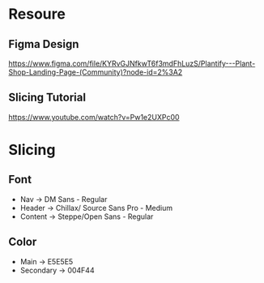 # Resoure
## Figma Design
https://www.figma.com/file/KYRvGJNfkwT6f3mdFhLuzS/Plantify---Plant-Shop-Landing-Page-(Community)?node-id=2%3A2

## Slicing Tutorial
https://www.youtube.com/watch?v=Pw1e2UXPc00


# Slicing
## Font
- Nav -> DM Sans - Regular
- Header -> Chillax/ Source Sans Pro - Medium
- Content -> Steppe/Open Sans - Regular 

## Color
- Main -> E5E5E5
- Secondary -> 004F44





